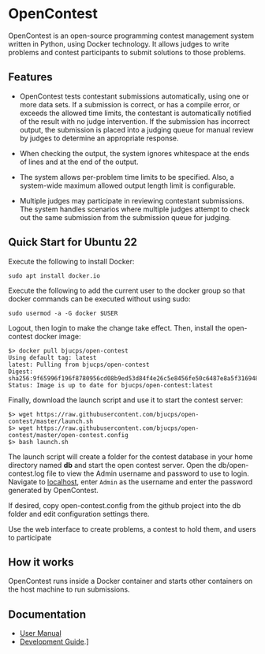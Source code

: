 # OpenContest

OpenContest is an open-source programming contest management system written in
Python, using Docker technology. It allows judges to write problems and contest
participants to submit solutions to those problems. 

## Features

* OpenContest tests contestant submissions automatically, using one or more data
  sets. If a submission is correct, or has a compile error, or exceeds the
  allowed time limits, the contestant is automatically notified of the result
  with no judge intervention. If the submission has incorrect output, the submission
  is placed into a judging queue for manual review by judges to determine an appropriate
  response. 
  
* When checking the output, the system ignores whitespace at the ends of lines and at the
  end of the output.

* The system allows per-problem time limits to be specified. Also, a system-wide maximum
  allowed output length limit is configurable.

* Multiple judges may participate in reviewing contestant submissions. The system
  handles scenarios where multiple judges attempt to check out the same submission from the
  submission queue for judging.

## Quick Start for Ubuntu 22

Execute the following to install Docker:
```
sudo apt install docker.io
```

Execute the following to add the current user to the docker group
so that docker commands can be executed without using sudo:
```
sudo usermod -a -G docker $USER
```

Logout, then login to make the change take effect. Then, install the open-contest docker image:

```
$> docker pull bjucps/open-contest
Using default tag: latest
latest: Pulling from bjucps/open-contest
Digest: sha256:9f65996f196f8780956cd08b9ed53d84f4e26c5e8456fe50c6487e8a5f316948
Status: Image is up to date for bjucps/open-contest:latest
```

Finally, download the launch script and use it to start the contest server:

```
$> wget https://raw.githubusercontent.com/bjucps/open-contest/master/launch.sh
$> wget https://raw.githubusercontent.com/bjucps/open-contest/master/open-contest.config
$> bash launch.sh
```

The launch script will create a folder for the contest database in your home directory named
**db** and start the open contest server. Open the db/open-contest.log file to view the 
Admin username and password to use to login. Navigate to [localhost](http://localhost),
enter `Admin` as the username and enter the password generated by OpenContest.

If desired, copy open-contest.config from the github project into the db folder and edit
configuration settings there.

Use the web interface to create problems, a contest to hold them, and users to participate

## How it works

OpenContest runs inside a Docker container and starts other containers on the host machine to run submissions. 


## Documentation

* [User Manual](MANUAL.md)
* [Development Guide](README-devsetup.md).]
